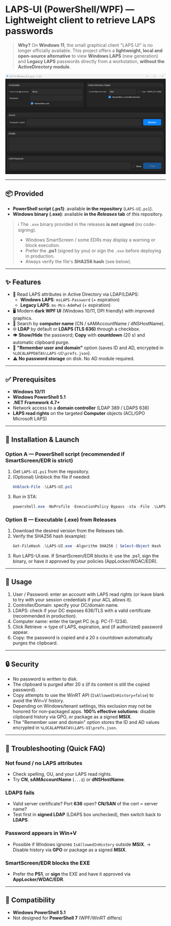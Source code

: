 # LAPS-UI (PowerShell/WPF) — Lightweight client to retrieve LAPS passwords

> **Why?**
> On **Windows 11**, the small graphical client "LAPS UI" is no longer officially available.
> This project offers a **lightweight, local and open-source alternative** to view **Windows LAPS** (new generation) and **Legacy LAPS** passwords directly from a workstation, **without the ActiveDirectory module**.

![Application preview](docs/screenshot.png)

---

## 📦 Provided

- **PowerShell script (.ps1)**: available **in the repository** (`LAPS-UI.ps1`).
- **Windows binary (.exe)**: available **in the _Releases_ tab** of this repository.

> ℹ️ The `.exe` binary provided in the releases **is not signed** (no code-signing).
> - Windows SmartScreen / some EDRs may display a warning or block execution.
> - Prefer the **.ps1** (signed by you) or sign the `.exe` before deploying in production.
> - Always verify the file's **SHA256 hash** (see below).

---

## ✨ Features

- 🔐 Read LAPS attributes in Active Directory via LDAP/LDAPS:
  - **Windows LAPS**: `msLAPS-Password` (+ expiration)
  - **Legacy LAPS**: `ms-Mcs-AdmPwd` (+ expiration)
- 🖥️ Modern **dark WPF UI** (Windows 10/11, DPI friendly) with improved graphics.
- 🔎 Search by **computer name** (CN / sAMAccountName / dNSHostName).
- 🌐 **LDAP** by default or **LDAPS (TLS 636)** through a checkbox.
- 👁️ **Show/Hide** the password; **Copy** with **countdown** (20 s) and automatic clipboard purge.
- 💾 **"Remember user and domain"** option (saves ID and AD, encrypted in `%LOCALAPPDATA%\LAPS-UI\prefs.json`).
- ⚠️ **No password storage** on disk. No AD module required.

---

## ✅ Prerequisites

- **Windows 10/11**
- **Windows PowerShell 5.1**
- **.NET Framework 4.7+**
- Network access to a **domain controller** (LDAP 389 / LDAPS 636)
- **LAPS read rights** on the targeted **Computer** objects (ACL/GPO Microsoft LAPS)

---

## 🔧 Installation & Launch

### Option A — PowerShell script (recommended if SmartScreen/EDR is strict)
1. Get `LAPS-UI.ps1` from the repository.
2. (Optional) Unblock the file if needed:
   ```powershell
   Unblock-File .\LAPS-UI.ps1
   ```
3. Run in STA:
   ```powershell
   powershell.exe -NoProfile -ExecutionPolicy Bypass -sta -File .\LAPS-UI.ps1
   ```

### Option B — Executable (.exe) from Releases
1. Download the desired version from the Releases tab.
2. Verify the SHA256 hash (example):
   ```powershell
   Get-FileHash .\LAPS-UI.exe -Algorithm SHA256 | Select-Object Hash
   ```
3. Run LAPS-UI.exe.
If SmartScreen/EDR blocks it: use the .ps1, sign the binary, or have it approved by your policies (AppLocker/WDAC/EDR).

---

## 🚀 Usage

1. User / Password: enter an account with LAPS read rights (or leave blank to try with your session credentials if your ACL allows it).
2. Controller/Domain: specify your DC/domain name.
3. LDAPS: check if your DC exposes 636/TLS with a valid certificate (recommended in production).
4. Computer name: enter the target PC (e.g. PC-IT-1234).
5. Click Retrieve → type of LAPS, expiration, and (if authorized) password appear.
6. Copy: the password is copied and a 20 s countdown automatically purges the clipboard.

---

## 🔒 Security

- No password is written to disk.
- The clipboard is purged after 20 s (if its content is still the copied password).
- Copy attempts to use the WinRT API (`IsAllowedInHistory=false`) to avoid the Win+V history.
- Depending on Windows/tenant settings, this exclusion may not be honored for non-packaged apps.  **100% effective solutions**: disable clipboard history via GPO, or package as a signed **MSIX**.
- The "Remember user and domain" option stores the ID and AD values encrypted in `%LOCALAPPDATA%\LAPS-UI\prefs.json`.

---

## 🧩 Troubleshooting (Quick FAQ)

### Not found / no LAPS attributes
- Check spelling, OU, and your LAPS read rights.
- Try **CN**, **sAMAccountName** (`...$`) or **dNSHostName**.

### LDAPS fails
- Valid server certificate? Port **636** open? **CN/SAN** of the cert = server name?
- Test first in **signed LDAP** (LDAPS box unchecked), then switch back to **LDAPS**.

### Password appears in Win+V
- Possible if Windows ignores `IsAllowedInHistory` outside **MSIX**.
  → Disable history via **GPO** or package as a signed **MSIX**.

### SmartScreen/EDR blocks the EXE
- Prefer the **PS1**, or **sign** the EXE and have it approved via **AppLocker/WDAC/EDR**.

---

## 🧪 Compatibility

- **Windows PowerShell 5.1**
- Not designed for **PowerShell 7** (WPF/WinRT differs)

